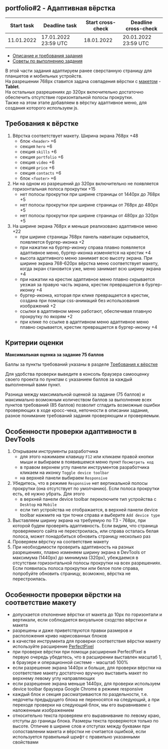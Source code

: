 ## portfolio#2 - Адаптивная вёрстка

| Start task | Deadline task        | Start cross-check | Deadline cross-check |
|------------|----------------------|-------------------|----------------------|
| 11.01.2022 | 17.01.2022 23:59 UTC | 18.01.2022        | 20.01.2022 23:59 UTC |

- [Описание и требования задания](portfolio.md)  
- [Советы по выполнению задания](portfolio-part2-hints.md)  

В этой части задания адаптируем ранее сверстанную страницу для планшетов и мобильных устройств.  
На разрешении 768рх ставится задача совпадения вёрстки с [макетом](https://www.figma.com/file/1A1SJ7FYyMUiBqhU3WUiBI/Portfolio) - **Tablet**.  
На остальных разрешениях до 320рх включительно достаточно обеспечить отсутствие горизонтальной полосы прокрутки.  
Также на этом этапе добавляем в вёрстку адаптивное меню, для создания которого используем js.



## Требования к вёрстке
1. Вёрстка соответствует макету. Ширина экрана 768px +48
   - блок `<header>` +6
   - секция `hero` +6
   - секция `skills` +6
   - секция `portfolio` +6
   - секция `video` +6
   - секция `price` +6
   - секция `contacts` +6
   - блок `<footer>` +6 
2. Ни на одном из разрешений до 320px включительно не появляется горизонтальная полоса прокрутки +15
   - нет полосы прокрутки при ширине страницы от 1440рх до 768рх +5
   - нет полосы прокрутки при ширине страницы от 768рх до 480рх +5
   - нет полосы прокрутки при ширине страницы от 480рх до 320рх +5
3. На ширине экрана 768рх и меньше реализовано адаптивное меню +22
   - при ширине страницы 768рх панель навигации скрывается, появляется бургер-иконка +2   
   - при нажатии на бургер-иконку справа плавно появляется адаптивное меню, бургер-иконка изменяется на крестик +4
   - высота адаптивного меню занимает всю высоту экрана. При ширине экрана 768-620рх вёрстка меню соответствует макету, когда экран становится уже, меню занимает всю ширину экрана +4
   - при нажатии на крестик адаптивное меню плавно скрывается уезжая за правую часть экрана, крестик превращается в бургер-иконку +4
   - бургер-иконка, которая при клике превращается в крестик, создана при помощи css-анимаций без использования изображений +2
   - ссылки в адаптивном меню работают, обеспечивая плавную прокрутку по якорям +2
   - при клике по ссылке в адаптивном меню адаптивное меню плавно скрывается, крестик превращается в бургер-иконку +4 

## Критерии оценки

**Максимальная оценка за задание 75 баллов**  

Баллы за пункты требований указаны в разделе [Требования к вёрстке](#требования-к-вёрстке)

Для удобства проверки выведите в консоль браузера самооценку своего проекта по пунктам с указанием баллов за каждый выполненный вами пункт.

Разница между максимальной оценкой за задание (75 баллов) и максимально возможным количеством баллов за выполнение всех пунктов требований (85 баллов) позволит сгладить возможные ошибки проверяющих в ходе кросс-чека, неточности в описании задания, разное понимание требований задания проверяющим и проверяемым.

## Особенности проверки адаптивности в DevTools
1. Открываем инструменты разработчика
   - для этого нажимаем клавишу `F12` или кликаем правой кнопки мыши и выбираем в появившемся меню пункт `Посмотреть код`
   - в правом верхнем углу панели инструментов разработчика кликаем на иконку `Toggle device toolbar`
   - на верхней панели выбираем `Responsive`
2. Убедитесь, что в режиме `Responsive` нет вертикальной полосы прокрутки (она отсутствует по умолчанию). Если полоса прокрутки есть, её нужно убрать. Для этого
   - в верхней панели device toolbar переключите тип устройства с `Desktop` на `Mobile` 
   - если тип устройства не отображается, в верхней панели device toolbar нажмите на три точки справа и выберите `Add device type` 
2. Выставляем ширину экрана на требуемую по ТЗ - 768рх, при которой будем проверять адаптивность. Если видим, что страница проверяемого сайта не перестроилась, или справа осталась белая полоса, может понадобиться обновить страницу несколько раз
3. Проверяем вёрстку на соответствие макету
4. При необходимости проверить адаптивность на разных разрешениях, плавно изменяем ширину экрана в DevTools от максимума (1440рх) до минимума (320рх), убеждаемся в отсутствии горизонтальной полосы прокрутки на всех разрешениях. Если появилась полоса прокрутки или белое поле справа, попробуйте обновить страницу, возможно, вёрстка не перестроилась.

## Особенности проверки вёрстки на соответствие макету
- допускается отклонение вёрстки от макета до 10px по горизонтали и вертикали, если соблюдается визуальное сходство вёрстки и макета
- разрешены и даже приветствуются правки размеров и расположения криво нарисованных блоков
- в качестве инструмента для проверки соответствия вёрстки макету используйте расширение [PerfectPixel](https://chrome.google.com/webstore/detail/perfectpixel-by-welldonec/dkaagdgjmgdmbnecmcefdhjekcoceebi?hl=ru)
- при проверке вёрстки при помощи расширения PerfectPixel в первую очередь убедетесь, что в расширении выставлен масштаб 1, в браузере и операционной системе - масштаб 100%
- если разрешение экрана 1440рх и больше, для проверки вёрстки на соответствие макету достаточно вручную выставить макет по верхнему левому углу направляющих
- если разрешение экрана меньше 1440рх, для проверки используем device toolbar браузера Google Chrome в режиме responsive
- каждый блок и секция рассматриваются по раздельности, т.е. недочеты предыдущего блока не переносятся на следующий, а при переходе проверки на следующий блок, мы его выравниваем с наложенным изображением
- относительно текста проверяем его выравнивание по левому краю, отступы до границы блока. Размеры текста проверяются только по высоте. Отличие в ширине слов и отступах между буквами при сопоставлении макета и вёрстки не считается ошибкой, если используется правильный шрифт с правильно указанными свойствами